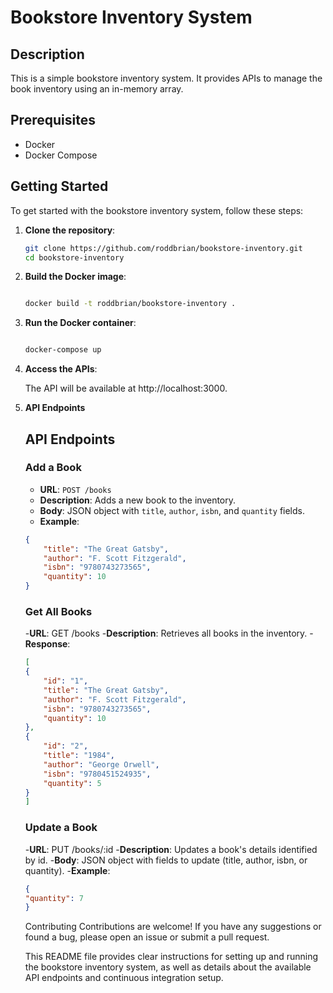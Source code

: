 # Bookstore Inventory System

## Description
This is a simple bookstore inventory system. It provides APIs to manage the book inventory using an in-memory array.

## Prerequisites
- Docker
- Docker Compose

## Getting Started
To get started with the bookstore inventory system, follow these steps:

1. **Clone the repository**:
   ```sh
   git clone https://github.com/roddbrian/bookstore-inventory.git
   cd bookstore-inventory

2. **Build the Docker image**:

    ```sh
    
    docker build -t roddbrian/bookstore-inventory .

3. **Run the Docker container**:

    ```sh
    
    docker-compose up

4. **Access the APIs**:

    The API will be available at http://localhost:3000.

5. **API Endpoints**

    ## API Endpoints

    ### Add a Book
    - **URL**: `POST /books`
    - **Description**: Adds a new book to the inventory.
    - **Body**: JSON object with `title`, `author`, `isbn`, and `quantity` fields.
    - **Example**:
    ```json
    {
        "title": "The Great Gatsby",
        "author": "F. Scott Fitzgerald",
        "isbn": "9780743273565",
        "quantity": 10
    }
    ```
    
    ### Get All Books
    -**URL**: GET /books
    -**Description**: Retrieves all books in the inventory.
    -**Response**:
    ```json
    [
    {
        "id": "1",
        "title": "The Great Gatsby",
        "author": "F. Scott Fitzgerald",
        "isbn": "9780743273565",
        "quantity": 10
    },
    {
        "id": "2",
        "title": "1984",
        "author": "George Orwell",
        "isbn": "9780451524935",
        "quantity": 5
    }
    ]
    ```

    ### Update a Book
    -**URL**: PUT /books/:id
    -**Description**: Updates a book's details identified by id.
    -**Body**: JSON object with fields to update (title, author, isbn, or quantity).
    -**Example**:
    ```json
    {
    "quantity": 7
    }
    ```

    Contributing
    Contributions are welcome! If you have any suggestions or found a bug, please open an issue or submit a pull request.

    This README file provides clear instructions for setting up and running the bookstore inventory system, as well as details about the available API endpoints and continuous integration setup.
